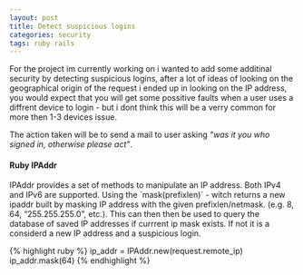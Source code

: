 ```yaml
---
layout: post
title: Detect suspicious logins
categories: security
tags: ruby rails
---
```


For the project im currently working on i wanted to add some additinal security by detecting suspicious logins, after a lot of ideas of looking on the geographical origin of the request i ended up in looking on the IP address, you would expect that you will get some possitive faults when a user uses a diffrent device to login - but i dont think this will be a verry common for more then 1-3 devices issue.

The action taken will be to send a mail to user asking *"was it you who signed in, otherwise please act"*.

#### Ruby IPAddr
IPAddr provides a set of methods to manipulate an IP address. Both IPv4 and IPv6 are supported. Using the ´mask(prefixlen)´ - witch returns a new ipaddr built by masking IP address with the given prefixlen/netmask. (e.g. 8, 64, “255.255.255.0”, etc.). This can then then be used to query the database of saved IP addresses if currrent ip mask exists. If not it is a considerd a new IP address and a suspicious login.

{% highlight ruby %}
  ip_addr = IPAddr.new(request.remote_ip)
  ip_addr.mask(64)
{% endhighlight %}
